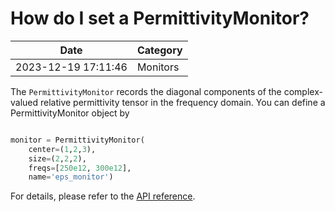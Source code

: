 # How do I set a PermittivityMonitor?

| Date       | Category    |
|------------|-------------|
| 2023-12-19 17:11:46 | Monitors |


The `PermittivityMonitor` records the diagonal components of the complex-valued relative permittivity tensor in the frequency domain. You can define a PermittivityMonitor object by



```python

monitor = PermittivityMonitor(
    center=(1,2,3),
    size=(2,2,2),
    freqs=[250e12, 300e12],
    name='eps_monitor')

```



For details, please refer to the [API reference](https://docs.flexcompute.com/projects/tidy3d/en/latest/api/_autosummary/tidy3d.PermittivityMonitor.html).